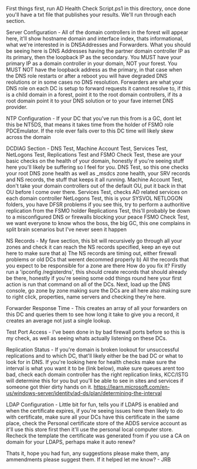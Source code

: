 First things first, run AD Health Check Script.ps1 in this directory, once done you'll have a txt file that publishes your results.
We'll run through each section.

Server Configuration - All of the domain controllers in the forest will appear here, it'll show hostname domain and interface index, thats informational, what we're interested in is DNSAddresses and Forwarders.
What you should be seeing here is DNS Addresses having the partner domain controller IP as its primary, then the loopback IP as the secondary. You MUST have your primary IP as a domain controller in your domain, NOT your forest.
You MUST NOT have the loopback address as the primary, in that case when the DNS role restarts or after a reboot you will have degraded DNS reolutions or in some cases no DNS resolution.
Forwarders are what your DNS role on each DC is setup to forward requests it cannot resolve to, if this is a child domain in a forest, point it to the root domain controllers, if its a root domain point it to your DNS solution or to your fave internet DNS provider.

NTP Configuration - If your DC that you've run this from is a GC, dont let this be NT5DS, that means it takes time from the holder of FSMO role PDCEmulator. If the role ever fails over to this DC time will likely skew across the domain

DCDIAG Section - DNS Test, Machine Account Test, Services Test, NetLogons Test, Replications Test and FSMO Check Test, these are your basic checks on the health of your domain, honestly if you're seeing stuff here you'll likely be
suffering so I feel for you. 
DNS Test, so this one checks your root DNS zone health as well as _msdcs zone health, your SRV records and NS records, the stuff that keeps it all running.
Machine Account Test, don't take your domain controllers out of the default OU, put it back in that OU before I come over there.
Services Test, checks AD related services on each domain controller
NetLogons Test, this is your SYSVOL NETLOGON folders, you have DFSR problems if you see this, try to perform a authoritive replication from the FSMO holder
Replications Test, this'll probably be down to a misconfigured DNS or firewalls blocking your peace
FSMO Check Test, we want everyone to know whos the boss, the big GC, this one complains in split brain scenarios but I've never seen it happen

NS Records - My fave section, this bit will recursively go through all your zones and check it can reach the NS records specified, keep an eye out here to make sure that
a) The NS records are timing out, either firewall problems or old DCs that werent decommed properly
b) All the records that you expect to be responsible for a zone are there
How do you fix it? Firstly run a 'ipconfig /registerdns', this should create records that should already be there, honestly if you're seeing some odd things round here your first action is run that command on all of the DCs.
Next, load up the DNS console, go zone by zone making sure the DCs are all here also making sure to right click, properties, name servers and checking they're here.

Forwarder Response Time - This creates an array of all your forwarders on this DC and queries them to see how long it take to give you a record, it creates an average not just a single lookup.

Test Port Access - I've been done in by bad firewall ports before so this is my check, as well as seeing whats actually listening on these DCs.

Replication Status - If you're domain is broken lookout for unsuccessful replications and to which DC, that'll likely either be the bad DC or what to look for in DNS. If you're looking here for health checks make sure the 
interval is what you want it to be (link below),  make sure queues arent too bad, check each domain controller has the right replication links, KCC/ISTG will determine this for you but you'll be able to see in sites and services if someone got thier dirty hands on it.
https://learn.microsoft.com/en-us/windows-server/identity/ad-ds/plan/determining-the-interval

LDAP Configuration - Little bit for fun, tells you if LDAPS is enabled and when the certificate expires, if you're seeing issues here then likely to do with certificate, make sure all your DCs have this certificate in the same place, check the Personal certificate store 
of the ADDS service account as it'll use this store first then it'll use the personal local computer store. Recheck the template the certificate was generated from if you use a CA on domain for your LDAPS, perhaps make it auto renew?

Thats it, hope you had fun, any suggestions please make them, any ammendments please suggest them. If it helped let me know? - JRB
